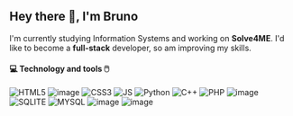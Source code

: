 ## Hey there 👋, I'm Bruno

I'm currently studying Information Systems and working on __Solve4ME__. I'd like to become a **full-stack** developer, so am improving my skills.
<!--
My projects:
- [PantherMarine](https://github.com/brunolaguna/PantherMarine)

[![Top Langs](https://github-readme-stats.vercel.app/api/top-langs/?username=brunolaguna)](https://github.com/brunolaguna/github-readme-stats&theme=radical)

---
-->
#### :computer: Technology and tools :computer_mouse:
![HTML5](https://user-images.githubusercontent.com/87988134/181937363-21cd9aaa-8647-4687-838c-95f6d6536bf2.png) ![image](https://user-images.githubusercontent.com/87988134/181943425-31d4547e-3ab7-4b74-b45d-b5af95af60cc.png) ![CSS3](https://user-images.githubusercontent.com/87988134/181937476-0f8f6f59-86d2-4968-bb0b-09aa096ed17e.png) ![JS](https://user-images.githubusercontent.com/87988134/181937448-0c5704d3-bb13-4f59-bdae-c1eef9e39347.png) ![Python](https://user-images.githubusercontent.com/87988134/181937499-59537340-bb37-426b-a3aa-14c9b7bf31fb.png) ![C++](https://user-images.githubusercontent.com/87988134/181937533-1dd35fa4-7130-4ae0-8d6f-0dd01fd7f935.png) ![PHP](https://user-images.githubusercontent.com/87988134/181937632-9148e87e-9cb8-429b-b5b2-aff14909719a.png) ![image](https://user-images.githubusercontent.com/87988134/181937713-fa684d93-e1cd-478d-9f57-cd178f4f9dfb.png) ![SQLITE](https://user-images.githubusercontent.com/87988134/181937580-97840b3c-f250-4a43-bec3-9ffd5299b988.png) ![MYSQL](https://user-images.githubusercontent.com/87988134/181937568-032a7a53-bced-4719-9dee-68160fb89155.png) ![image](https://user-images.githubusercontent.com/87988134/181944176-fa297d4e-73ef-4164-aea6-23b3de9800fd.png) ![image](https://user-images.githubusercontent.com/87988134/181944360-10114b86-40f8-44ef-818c-dc938f97f8bf.png)






<!--
**brunolaguna/brunolaguna** is a ✨ _special_ ✨ repository because its `README.md` (this file) appears on your GitHub profile.

Here are some ideas to get you started:

- 🔭 I’m currently working on ...
- 🌱 I’m currently learning ...
- 👯 I’m looking to collaborate on ...
- 🤔 I’m looking for help with ...
- 💬 Ask me about ...
- 📫 How to reach me: ...
- 😄 Pronouns: ...
- ⚡ Fun fact: ...
-->
